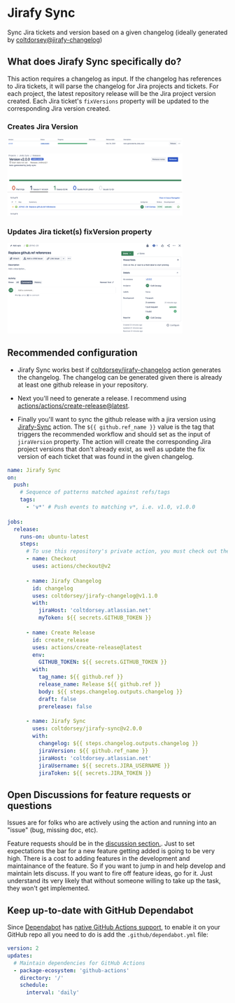 # Jirafy Sync
Sync Jira tickets and version based on a given changelog (ideally generated by [coltdorsey@jirafy-changelog](https://github.com/marketplace/actions/jirafy-changelog))

## What does Jirafy Sync specifically do?
This action requires a changelog as input. If the changelog has references to Jira tickets, it will parse the changelog for Jira projects and tickets. For each project, the latest repository release will be the Jira project version created. Each Jira ticket's `fixVersions` property will be updated to the corresponding Jira version created.

### Creates Jira Version
<a href="https://github.com/coltdorsey/jirafy-sync/releases/tag/v2.0.0"><img alt="Jirafy Sync Release v2.0.0" src="./jsync_release.png" width="400"></a>

<a href="https://github.com/coltdorsey/jirafy-sync/releases/tag/v2.0.0"><img alt="Jirafy Sync Release Detail v2.0.0" src="./jsync_release_detail.png" width="400"></a>

### Updates Jira ticket(s) fixVersion property
<a href="https://github.com/coltdorsey/jirafy-sync/releases/tag/v2.0.0"><img alt="Jirafy Sync fixVersion v2.0.0" src="./jsync_fixVersion.png" width="400"></a>

## Recommended configuration
- Jirafy Sync works best if [coltdorsey/jirafy-changelog](https://github.com/coltdorsey/jirafy-changelog) action generates the changelog. The changelog can be generated given there is already at least one github release in your repository.

- Next you'll need to generate a release. I recommend using [actions/actions/create-release@latest](https://github.com/actions/create-release).

- Finally you'll want to sync the github release with a jira version using [Jirafy-Sync](https://github.com/coltdorsey/jirafy-sync#jirafy-sync) action. The `${{ github.ref_name }}` value is the tag that triggers the recommended workflow and should set as the input of `jiraVersion` property. The action will create the corresponding Jira project versions that don't already exist, as well as update the fix version of each ticket that was found in the given changelog.

```yaml
name: Jirafy Sync
on:
  push:
    # Sequence of patterns matched against refs/tags
    tags:
      - 'v*' # Push events to matching v*, i.e. v1.0, v1.0.0

jobs:
  release:
    runs-on: ubuntu-latest
    steps:
      # To use this repository's private action, you must check out the repository
      - name: Checkout
        uses: actions/checkout@v2

      - name: Jirafy Changelog
        id: changelog
        uses: coltdorsey/jirafy-changelog@v1.1.0
        with:
          jiraHost: 'coltdorsey.atlassian.net'
          myToken: ${{ secrets.GITHUB_TOKEN }}

      - name: Create Release
        id: create_release
        uses: actions/create-release@latest
        env:
          GITHUB_TOKEN: ${{ secrets.GITHUB_TOKEN }}
        with:
          tag_name: ${{ github.ref }}
          release_name: Release ${{ github.ref }}
          body: ${{ steps.changelog.outputs.changelog }}
          draft: false
          prerelease: false

      - name: Jirafy Sync
        uses: coltdorsey/jirafy-sync@v2.0.0
        with:
          changelog: ${{ steps.changelog.outputs.changelog }}
          jiraVersion: ${{ github.ref_name }}
          jiraHost: 'coltdorsey.atlassian.net'
          jiraUsername: ${{ secrets.JIRA_USERNAME }}
          jiraToken: ${{ secrets.JIRA_TOKEN }}
```

## Open Discussions for feature requests or questions

Issues are for folks who are actively using the action and running into an "issue" (bug, missing doc, etc).

Feature requests should be in the [discussion section.](https://github.com/coltdorsey/jirafy-sync/discussions).
Just to set expectations the bar for a new feature getting added is going to be very high. There is a
cost to adding features in the development and maintainance of the feature. So if you want to jump in and
help develop and maintain lets discuss. If you want to fire off feature ideas, go for it. Just understand its
very likely that without someone willing to take up the task, they won't get implemented.

## Keep up-to-date with GitHub Dependabot

Since [Dependabot](https://docs.github.com/en/github/administering-a-repository/keeping-your-actions-up-to-date-with-github-dependabot)
has [native GitHub Actions support](https://docs.github.com/en/github/administering-a-repository/configuration-options-for-dependency-updates#package-ecosystem),
to enable it on your GitHub repo all you need to do is add the `.github/dependabot.yml` file:

```yaml
version: 2
updates:
  # Maintain dependencies for GitHub Actions
  - package-ecosystem: 'github-actions'
    directory: '/'
    schedule:
      interval: 'daily'
```